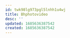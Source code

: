 ```yaml
---
id: twk98lg973pgl5lnhh1u4wj
title: Bhphotovideo
desc: ''
updated: 1685636387542
created: 1685636387542
---
```

